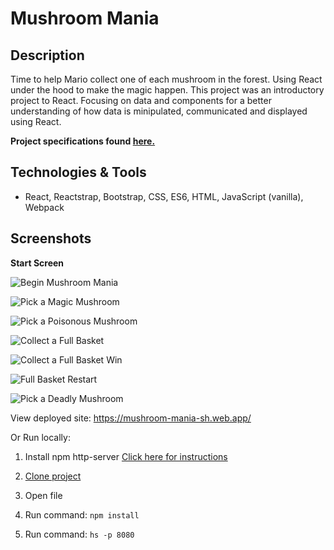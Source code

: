 # Mushroom Mania

## Description

Time to help Mario collect one of each mushroom in the forest. Using React under the hood to make the magic happen. This project was an introductory project to React. Focusing on data and components for a better understanding of how data is minipulated, communicated and displayed using React.

<strong> Project specifications found [here. </strong>](https://github.com/nss-nightclass-projects/exercise-vault/blob/master/REACT_mushroom_picker.md)

## Technologies & Tools

- React, Reactstrap, Bootstrap, CSS, ES6, HTML, JavaScript (vanilla), Webpack

## Screenshots

**Start Screen**

![Begin Mushroom Mania](screenshots/mushroomStartScreen.png)

![Pick a Magic Mushroom](screenshots/magicMushroom.png)

![Pick a Poisonous Mushroom](screenshots/poisonousMushroom.png)

![Collect a Full Basket](screenshots/fullBasketWin.png)

![Collect a Full Basket Win](screenshots/fullBasketWin.png)

![Full Basket Restart](screenshots/fullBasketRestartScreen.png)

![Pick a Deadly Mushroom](screenshots/deadlyMushroom.png)

View deployed site: https://mushroom-mania-sh.web.app/

Or Run locally:

1. Install npm http-server [Click here for instructions](https://www.npmjs.com/package/http-server)

2. [Clone project](https://help.github.com/en/github/creating-cloning-and-archiving-repositories/cloning-a-repository)

3. Open file

4. Run command: `npm install`

5. Run command: `hs -p 8080`
